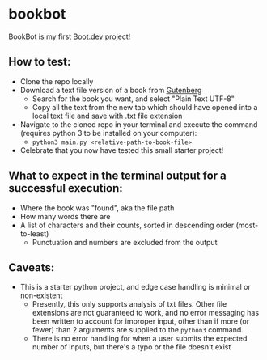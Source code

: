 # bookbot

BookBot is my first [Boot.dev](https://www.boot.dev) project!

## How to test:
* Clone the repo locally
* Download a text file version of a book from [Gutenberg](https://www.gutenberg.org)
  * Search for the book you want, and select "Plain Text UTF-8"
  * Copy all the text from the new tab which should have opened into a local text file and save with .txt file extension
* Navigate to the cloned repo in your terminal and execute the command (requires python 3 to be installed on your computer):
  * `python3 main.py <relative-path-to-book-file>`
* Celebrate that you now have tested this small starter project!

## What to expect in the terminal output for a successful execution:
* Where the book was "found", aka the file path
* How many words there are
* A list of characters and their counts, sorted in descending order (most-to-least)
  * Punctuation and numbers are excluded from the output

## Caveats:
* This is a starter python project, and edge case handling is minimal or non-existent
  * Presently, this only supports analysis of txt files. Other file extensions are not guaranteed to work, and no error messaging has been written to account for improper input, other than if more (or fewer) than 2 arguments are supplied to the `python3` command.
  * There is no error handling for when a user submits the expected number of inputs, but there's a typo or the file doesn't exist